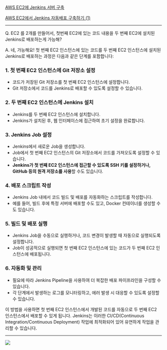 [AWS EC2에 Jenkins 서버 구축](https://velog.io/@hmyanghm/AWS-EC2%EC%97%90-Jenkins-%EC%84%9C%EB%B2%84-%EA%B5%AC%EC%B6%95)



[AWS EC2에서 Jenkins 자동배포 구축하기 (1)](https://akku-dev.tistory.com/46)


---

Q. EC2 를 2개를 만들어서, 첫번째 EC2에 있는 코드 내용을 두 번째 EC2에 설치된 Jenkins로 배포하는게 가능해?

A. 네, 가능해요! 첫 번째 EC2 인스턴스에 있는 코드를 두 번째 EC2 인스턴스에 설치된 Jenkins로 배포하는 과정은 다음과 같은 단계를 포함합니다:

### 1. **첫 번째 EC2 인스턴스에 Git 저장소 설정**

- 코드가 저장된 Git 저장소를 첫 번째 EC2 인스턴스에 설정합니다.
- Git 저장소에서 코드를 Jenkins로 배포할 수 있도록 설정할 수 있습니다.

### 2. **두 번째 EC2 인스턴스에 Jenkins 설치**

- Jenkins를 두 번째 EC2 인스턴스에 설치합니다.
- Jenkins가 설치된 후, 웹 인터페이스에 접근하여 초기 설정을 완료합니다.

### 3. **Jenkins Job 설정**

- Jenkins에서 새로운 Job을 생성합니다.
- Job에서 첫 번째 EC2 인스턴스의 Git 저장소에서 코드를 가져오도록 설정할 수 있습니다.
- **Jenkins가 첫 번째 EC2 인스턴스에 접근할 수 있도록 SSH 키를 설정하거나, GitHub 등의 원격 저장소를 사용**할 수도 있습니다.

### 4. **배포 스크립트 작성**

- Jenkins Job 내에서 코드 빌드 및 배포를 자동화하는 스크립트를 작성합니다.
- 예를 들어, 빌드 후에 특정 서버에 배포할 수도 있고, Docker 컨테이너를 생성할 수도 있습니다.

### 5. **빌드 및 배포 실행**

- Jenkins Job을 수동으로 실행하거나, 코드 변경이 발생할 때 자동으로 실행되도록 설정합니다.
- Job이 성공적으로 실행되면 첫 번째 EC2 인스턴스에 있는 코드가 두 번째 EC2 인스턴스에 배포됩니다.

### 6. **자동화 및 관리**

- 필요에 따라 Jenkins Pipeline을 사용하여 더 복잡한 배포 파이프라인을 구성할 수 있습니다.
- 각 단계에서 발생하는 로그를 모니터링하고, 에러 발생 시 대응할 수 있도록 설정할 수 있습니다.

이 방법을 사용하면 첫 번째 EC2 인스턴스에서 개발된 코드를 자동으로 두 번째 EC2 인스턴스에서 배포할 수 있게 됩니다. Jenkins는 이러한 CI/CD(Continuous Integration/Continuous Deployment) 작업에 최적화되어 있어 유연하게 작업을 관리할 수 있습니다.


---




![](https://blog.kakaocdn.net/dn/neeED/btrXbtjWnuL/rK7n25rFtFD8LtcCkQRXaK/img.png)






